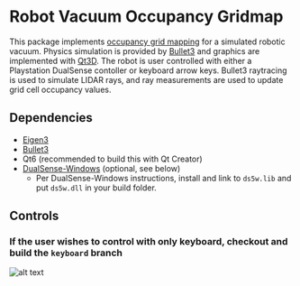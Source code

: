 # Robot Vacuum Occupancy Gridmap

This package implements [occupancy grid mapping](https://www.researchgate.net/profile/Luiz-Goncalves-4/publication/261174154_Probabilistic_robotic_grid_mapping_based_on_occupancy_and_elevation_information/links/57da887008ae72d72ea33dd3/Probabilistic-robotic-grid-mapping-based-on-occupancy-and-elevation-information.pdf) for a simulated robotic vacuum. Physics simulation is provided by [Bullet3](https://github.com/bulletphysics/bullet3) and graphics are implemented with [Qt3D](https://doc.qt.io/qt-6/qt3d-index.html). The robot is user controlled with either a Playstation DualSense contoller or keyboard arrow keys. Bullet3 raytracing is used to simulate LIDAR rays, and ray measurements are used to update grid cell occupancy values.

## Dependencies
* [Eigen3](https://eigen.tuxfamily.org/dox/group__TutorialMatrixClass.html)
* [Bullet3](https://github.com/bulletphysics/bullet3)
* Qt6 (recommended to build this with Qt Creator)
* [DualSense-Windows](https://github.com/Ohjurot/DualSense-Windows) (optional, see below)
  * Per DualSense-Windows instructions, install and link to `ds5w.lib` and put `ds5w.dll` in your build folder.
  
## Controls
### If the user wishes to control with only keyboard, checkout and build the `keyboard` branch
![alt text](https://github.com/MEEN-570-Fall-2022/final-project-ajordan5/blob/main/control.JPG)
